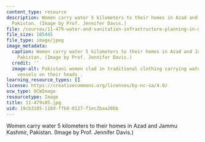 ```yaml
---
content_type: resource
description: Women carry water 5 kilometers to their homes in Azad and Jammu Kashmir,
  Pakistan. (Image by Prof. Jennifer Davis.)
file: /courses/11-479-water-and-sanitation-infrastructure-planning-in-developing-countries-spring-2005/19cb3105118dffb80127f1ec2baa28bb_11-479s05.jpg
file_size: 105445
file_type: image/jpeg
image_metadata:
  caption: Women carry water 5 kilometers to their homes in Azad and Jammu Kashmir,
    Pakistan. (Image by Prof. Jennifer Davis.)
  credit: ''
  image-alt: Pakistani women clad in traditional clothing carrying water in metalic
    vessels on their heads .
learning_resource_types: []
license: https://creativecommons.org/licenses/by-nc-sa/4.0/
ocw_type: OCWImage
resourcetype: Image
title: 11-479s05.jpg
uid: 19cb3105-118d-ffb8-0127-f1ec2baa28bb
---
```

Women carry water 5 kilometers to their homes in Azad and Jammu Kashmir, Pakistan. (Image by Prof. Jennifer Davis.)